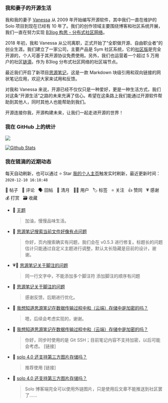 ### 我和妻子的开源生活

我和我的妻子 [Vanessa](https://github.com/Vanessa219) 从 2009 年开始编写开源软件，其中我们一直在维护的 Solo 项目到现在已经有 10 年了。我们的创作领域主要围绕博客和社区系统开展，我们一直在努力实现 [B3log 构思 - 分布式社区网络](https://ld246.com/article/1546941897596)。

2018 年初，我和 Vanessa 从公司离职，正式开始了“全职做开源、自由职业者”的创业生涯。我们建立了一家公司，主要产品是 Sym 社区系统，它的[社区版](https://github.com/88250/symphony)是完全开源的，个人可基于其开源协议免费使用。另外，我们也运营着一个超过 5 万用户的社区[链滴](https://ld246.com)，作为 B3log 分布式社区网络的社区端节点。

最近我们开启了新项目[思源笔记](https://github.com/siyuan-note/siyuan)，这是一款 Markdown 块级引用和双向链接的网状笔记应用，欢迎大家来试用和反馈。

对我和 Vanessa 来说，开源已经不仅仅只是一种爱好，更是一种生活方式，我们对这条“开源生活”之路的未来充满了信心。希望在这条路上我们能通过开源软件帮助到其他人，同时其他人也能帮助到我们。

开源连接你我，开源构建未来，让我们一起走进开源的世界！

### 我在 GitHub 上的统计

<a title="Hits" target="_blank" href="https://github.com/88250/88250"><img src="https://hits.b3log.org/88250/88250.svg"></a>

[![Github Stats](https://github-readme-stats.vercel.app/api?username=88250&theme=tokyonight&show_icons=true)](https://github.com/88250)

<!--events start -->

### 我在链滴的近期动态

每天自动刷新，也可以通过 ⭐️ Star [我的个人主页](https://github.com/88250/88250)触发实时刷新，最近更新时间：`2020-12-10 16:18:48`

📝 帖子 &nbsp; 💬 评论 &nbsp; 🗣 回帖 &nbsp; 🌙 清月 &nbsp; 👨‍💻 用户 &nbsp; 🏷️ 标签 &nbsp; ⭐️ 关注 &nbsp; 👍 赞同 &nbsp; 💗 感谢 &nbsp; 💰 打赏 &nbsp; 🗃 收藏

* 💬 [无题](https://ld246.com/article/1607516843401/comment/1607560021402#comments)

  > 加油，慢慢品味生活。
* 💬 [思源笔记搜索当前文件好像有点问题](https://ld246.com/article/1607479878540/comment/1607501572610#comments)

  > 你好，页内搜索确实有问题，我们会在 v0.5.3 进行修复。标题长的问题估计只能通过自定义主题进行调整，默认太长隐藏是目前的设计，谢谢。
* 💗📝 [思源笔记关于脚注的问题](https://ld246.com/article/1607436867017)

  > 同一行文字中，不能添加多个脚注符 添加脚注的顺序有问题
* 💬 [思源笔记关于脚注的问题](https://ld246.com/article/1607436867017/comment/1607474755631#comments)

  > 感谢反馈，后期进行优化。
* 💬 [我想知道思源笔记在数据传输过程中和（云端）存储中是加密的吗？](https://ld246.com/article/1607385964277/comment/1607474185021#comments)

  > 嗯，后续会考虑实现的，谢谢。
* 💬 [我想知道思源笔记在数据传输过程中和（云端）存储中是加密的吗？](https://ld246.com/article/1607385964277/comment/1607396533834#comments)

  > 你好，同步时使用的是 Git SSH；目前笔记内容不支持加密，以后可能会考虑。 [链接]
* 💬 [solo 4.0 还支持第三方图片存储吗？](https://ld246.com/article/1607303164918/comment/1607305251255#comments)

  > 推荐使用 [链接]
* 💬 [solo 4.0 还支持第三方图片存储吗？](https://ld246.com/article/1607303164918/comment/1607303871366#comments)

  > Solo 博客端完全可以使用外链图片，只是使用后文章不能推送到社区罢了……


<!--events end -->
